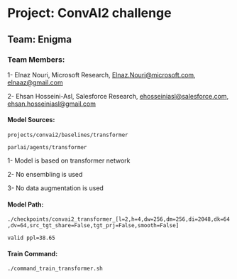 
# Project: ConvAI2 challenge

## Team: Enigma


### Team Members:

1- Elnaz Nouri, Microsoft Research, Elnaz.Nouri@microsoft.com, elnaaz@gmail.com 

2- Ehsan Hosseini-Asl, Salesforce Research, ehosseiniasl@salesforce.com, ehsan.hosseiniasl@gmail.com


#### Model Sources:
`projects/convai2/baselines/transformer`

`parlai/agents/transformer`

1- Model is based on transformer network

2- No ensembling is used

3- No data augmentation is used

#### Model Path:
`./checkpoints/convai2_transformer_[l=2,h=4,dw=256,dm=256,di=2048,dk=64,dv=64,src_tgt_share=False,tgt_prj=False,smooth=False]`

`valid ppl=38.65`


#### Train Command:
`./command_train_transformer.sh`
